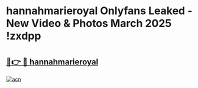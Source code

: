 # hannahmarieroyal Onlyfans Leaked - New Video & Photos March 2025 !zxdpp

# <h2><a href="https://mvd088.iuczelnia.edu.pl?title=hannahmarieroyal&ref=zxdpp">🔗👉 🔴 hannahmarieroyal</a></h2>

[![acn](https://github.com/user-attachments/assets/0f9c940e-d8b0-45ae-aac7-cd30a18b3e1c)](https://mvd088.iuczelnia.edu.pl?title=hannahmarieroyal&ref=zxdpp)

